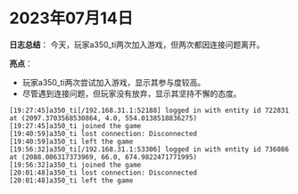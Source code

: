 # 2023年07月14日
**日志总结**：
今天，玩家a350_ti两次加入游戏，但两次都因连接问题离开。

**亮点**：
- 玩家a350_ti两次尝试加入游戏，显示其参与度较高。
- 尽管遇到连接问题，但玩家没有放弃，显示其坚持不懈的态度。
```
[19:27:45]a350_ti[/192.168.31.1:52188] logged in with entity id 722831 at (2097.3703568530864, 4.0, 554.0138518836275)
[19:27:45]a350_ti joined the game
[19:40:59]a350_ti lost connection: Disconnected
[19:40:59]a350_ti left the game
[19:56:32]a350_ti[/192.168.31.1:53306] logged in with entity id 736086 at (2088.006317373969, 66.0, 674.9822471771995)
[19:56:32]a350_ti joined the game
[20:01:48]a350_ti lost connection: Disconnected
[20:01:48]a350_ti left the game
```
